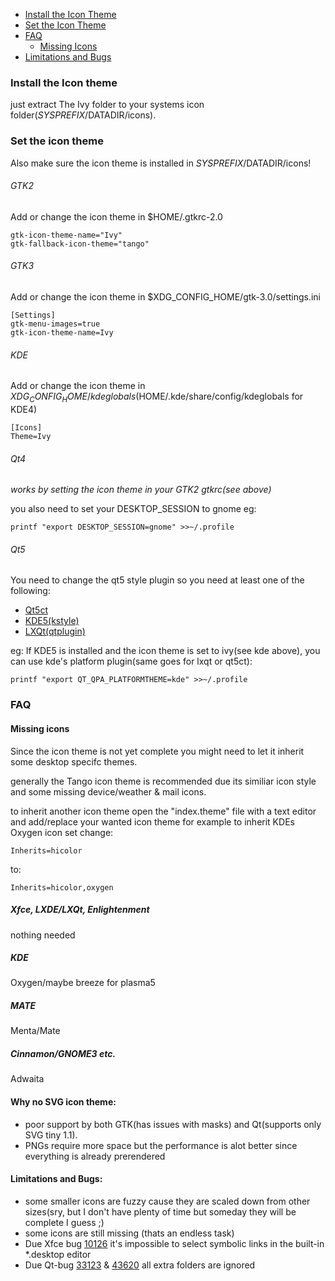 * [Install the Icon Theme](#install-the-icon-theme)
* [Set the Icon Theme](#set-the-icon-theme)
* [FAQ](#faq)
	* [Missing Icons](#missing-icons)
* [Limitations and Bugs](#limitations-and-bugs)

### Install the Icon theme

just extract The Ivy folder to your systems icon folder($SYSPREFIX/$DATADIR/icons).

### Set the icon theme

Also make sure the icon theme is installed in $SYSPREFIX/$DATADIR/icons!

###### GTK2

Add or change the icon theme in $HOME/.gtkrc-2.0

```
gtk-icon-theme-name="Ivy"
gtk-fallback-icon-theme="tango"
```

###### GTK3

Add or change the icon theme in $XDG_CONFIG_HOME/gtk-3.0/settings.ini

```
[Settings]
gtk-menu-images=true
gtk-icon-theme-name=Ivy
```

###### KDE

Add or change the icon theme in $XDG_CONFIG_HOME/kdeglobals($HOME/.kde/share/config/kdeglobals for KDE4)

```
[Icons]
Theme=Ivy
```

###### Qt4

_works by setting the icon theme in your GTK2 gtkrc(see above)_

you also need to set your DESKTOP_SESSION to gnome eg:

```
printf "export DESKTOP_SESSION=gnome" >>~/.profile
```

###### Qt5

You need to change the qt5 style plugin so you need at least one of the following:

* [Qt5ct](http://sourceforge.net/projects/qt5ct)
* [KDE5(kstyle)](https://www.kde.org/)
* [LXQt(qtplugin)](http://lxqt.org/)

eg: If KDE5 is installed and the icon theme is set to ivy(see kde above), you can use kde's platform plugin(same goes for lxqt or qt5ct):

```
printf "export QT_QPA_PLATFORMTHEME=kde" >>~/.profile
```

### FAQ

#### Missing icons

Since the icon theme is not yet complete you might need to let it inherit some desktop specifc themes.

generally the Tango icon theme is recommended due its similiar icon style and some missing device/weather & mail icons.

to inherit another icon theme open the "index.theme" file with a text editor and add/replace your wanted icon theme for example to inherit KDEs Oxygen icon set change:

```
Inherits=hicolor
```

to:

```
Inherits=hicolor,oxygen
```

##### Xfce, LXDE/LXQt, Enlightenment

nothing needed

##### KDE

Oxygen/maybe breeze for plasma5

##### MATE

Menta/Mate

##### Cinnamon/GNOME3 etc.

Adwaita

#### Why no SVG icon theme:

* poor support by both GTK(has issues with masks) and Qt(supports only SVG tiny 1.1).
* PNGs require more space but the performance is alot better since everything is already prerendered

#### Limitations and Bugs:

* some smaller icons are fuzzy cause they are scaled down from other sizes(sry, but I don't have plenty of time but someday they will be complete I guess ;)
* some icons are still missing (thats an endless task) 
* Due Xfce bug [10126](https://bugzilla.xfce.org/show_bug.cgi?id=10126) it's impossible to select symbolic links in the built-in *.desktop editor
* Due Qt-bug [33123](https://bugreports.qt.io/browse/QTBUG-33123) & [43620](https://bugreports.qt.io/browse/QTBUG-43620) all extra folders are ignored
